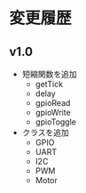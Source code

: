 # 変更履歴

## v1.0
- 短縮関数を追加
  - getTick
  - delay
  - gpioRead
  - gpioWrite
  - gpioToggle
- クラスを追加
  - GPIO
  - UART
  - I2C
  - PWM
  - Motor